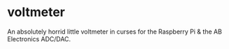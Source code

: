 # voltmeter
An absolutely horrid little voltmeter in curses for the Raspberry Pi &amp; the AB Electronics ADC/DAC. 
